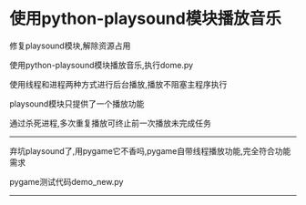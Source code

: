 # 使用python-playsound模块播放音乐


修复playsound模块,解除资源占用

使用python-playsound模块播放音乐,执行dome.py

使用线程和进程两种方式进行后台播放,播放不阻塞主程序执行

playsound模块只提供了一个播放功能

通过杀死进程,多次重复播放可终止前一次播放未完成任务


*************

弃坑playsound了,用pygame它不香吗,pygame自带线程播放功能,完全符合功能需求

pygame测试代码demo_new.py

*************
